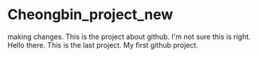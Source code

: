 # Cheongbin_project_new

making changes.
This is the project about github.
I'm not sure this is right. 
Hello there.
This is the last project.
My first github project.
